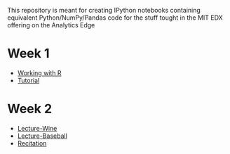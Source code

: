 This repository is meant for creating IPython notebooks containing equivalent Python/NumPy/Pandas code 
for the stuff tought in the MIT EDX offering on the Analytics Edge

# Week 1 

* [Working with R](http://nbviewer.ipython.org/github/nipunreddevil/PythonAnalyticsEdge/tree/master/week_1/working_with_r/)
* [Tutorial](http://nbviewer.ipython.org/github/nipunreddevil/PythonAnalyticsEdge/tree/master/week_1/recitation/)

# Week 2
* [Lecture-Wine](http://nbviewer.ipython.org/github/nipunreddevil/PythonAnalyticsEdge/blob/master/week_2/lecture/wine.ipynb?create=1)
* [Lecture-Baseball](http://nbviewer.ipython.org/github/nipunreddevil/PythonAnalyticsEdge/blob/master/week_2/lecture/baseball.ipynb?create=1)
* [Recitation](http://nbviewer.ipython.org/github/nipunreddevil/PythonAnalyticsEdge/blob/master/week_2/recitation.ipynb?create=1)
